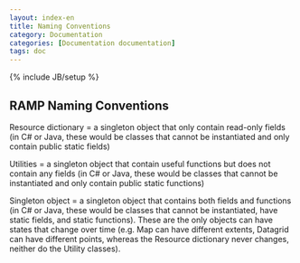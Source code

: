 ```yaml
---
layout: index-en
title: Naming Conventions
category: Documentation
categories: [Documentation documentation]
tags: doc
---
```

{% include JB/setup %}

## RAMP Naming Conventions

Resource dictionary = a singleton object that only contain read-only fields (in C# or Java, these would be classes that cannot be instantiated and only contain public static fields)

Utilities = a singleton object that contain useful functions but does not contain any fields (in C# or Java, these would be classes that cannot be instantiated and only contain public static functions) 

Singleton object = a singleton object that contains both fields and functions (in C# or Java, these would be classes that cannot be instantiated, have static fields, and static functions). These are the only objects can have states that change over time (e.g. Map can have different extents, Datagrid can have different points, whereas the Resource dictionary never changes, neither do the Utility classes).

